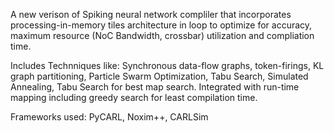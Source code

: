 A new verison of Spiking neural network compliler that incorporates 
processing-in-memory tiles architecture in loop to optimize for accuracy, 
maximum resource (NoC Bandwidth, crossbar) utilization and compliation time. 

Includes Technniques like: Synchronous data-flow graphs, token-firings, KL graph partitioning,
Particle Swarm Optimization, Tabu Search, Simulated Annealing, Tabu Search for best map search. 
Integrated with run-time mapping including greedy search for least compilation time.

Frameworks used: PyCARL, Noxim++, CARLSim
